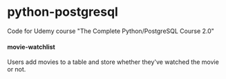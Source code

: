 # python-postgresql
Code for Udemy course "The Complete Python/PostgreSQL Course 2.0"

#### movie-watchlist
Users add movies to a table and store whether they've watched the movie or not.
